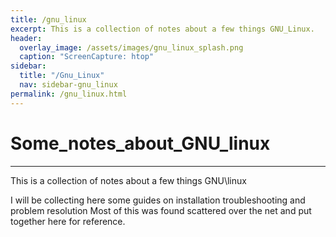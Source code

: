 ```yaml
---
title: /gnu_linux
excerpt: This is a collection of notes about a few things GNU_Linux.
header:
  overlay_image: /assets/images/gnu_linux_splash.png
  caption: "ScreenCapture: htop"
sidebar:
  title: "/Gnu_Linux"
  nav: sidebar-gnu_linux
permalink: /gnu_linux.html
---
```

<h1>Some_notes_about_GNU_linux</h1>
<hr>
This is a collection of notes about a few things GNU\linux

I will be collecting here some guides on installation troubleshooting and problem resolution Most of this was found scattered over the net and put together here for reference.
